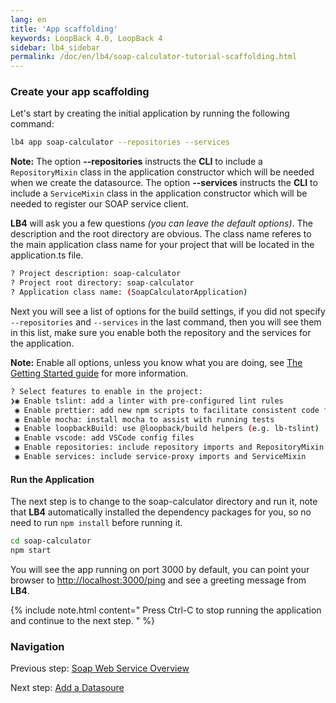 ```yaml
---
lang: en
title: 'App scaffolding'
keywords: LoopBack 4.0, LoopBack 4
sidebar: lb4_sidebar
permalink: /doc/en/lb4/soap-calculator-tutorial-scaffolding.html
---
```


### Create your app scaffolding

Let's start by creating the initial application by running the following
command:

```sh
lb4 app soap-calculator --repositories --services
```

**Note:** The option **--repositories** instructs the **CLI** to include a
`RepositoryMixin` class in the application constructor which will be needed when
we create the datasource. The option **--services** instructs the **CLI** to
include a `ServiceMixin` class in the application constructor which will be
needed to register our SOAP service client.

**LB4** will ask you a few questions _(you can leave the default options)_. The
description and the root directory are obvious. The class name referes to the
main application class name for your project that will be located in the
application.ts file.

```sh
? Project description: soap-calculator
? Project root directory: soap-calculator
? Application class name: (SoapCalculatorApplication)
```

Next you will see a list of options for the build settings, if you did not
specify `--repositories` and `--services` in the last command, then you will see
them in this list, make sure you enable both the repository and the services for
the application.

**Note:** Enable all options, unless you know what you are doing, see
[The Getting Started guide](Getting-started.md) for more information.

```sh
? Select features to enable in the project:
❯◉ Enable tslint: add a linter with pre-configured lint rules
 ◉ Enable prettier: add new npm scripts to facilitate consistent code formatting
 ◉ Enable mocha: install mocha to assist with running tests
 ◉ Enable loopbackBuild: use @loopback/build helpers (e.g. lb-tslint)
 ◉ Enable vscode: add VSCode config files
 ◉ Enable repositories: include repository imports and RepositoryMixin
 ◉ Enable services: include service-proxy imports and ServiceMixin
```

#### Run the Application

The next step is to change to the soap-calculator directory and run it, note
that **LB4** automatically installed the dependency packages for you, so no need
to run `npm install` before running it.

```sh
cd soap-calculator
npm start
```

You will see the app running on port 3000 by default, you can point your browser
to <http://localhost:3000/ping> and see a greeting message from **LB4**.

{% include note.html content="
Press Ctrl-C to stop running the application and continue to the next
step.
" %}

### Navigation

Previous step:
[Soap Web Service Overview](soap-calculator-tutorial-web-service-overview.md)

Next step: [Add a Datasoure](soap-calculator-tutorial-add-datasource.md)
